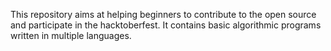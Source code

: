 This repository aims at helping beginners to contribute to the open source and participate in the hacktoberfest.
It contains basic algorithmic programs written in multiple languages. 

